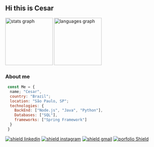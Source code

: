 ## Hi this is Cesar


<div align="left">
  <img src="https://github-readme-stats.vercel.app/api?username=CesarFSJunior&hide_title=false&hide_rank=false&show_icons=true&include_all_commits=true&count_private=true&disable_animations=false&theme=dracula&locale=en&hide_border=false" height="150" alt="stats graph"  />
  <img src="https://github-readme-stats.vercel.app/api/top-langs?username=CesarFSJunior&locale=en&hide_title=false&layout=compact&card_width=320&langs_count=5&theme=dracula&hide_border=false" height="150" alt="languages graph"  />
</div>

### About me

<!-- 
🎓  Hi this is Cesar

😀  I am a fourth period computer science student -->

``` js
 const Me = {
  name; "Cesar",
  country: "Brazil";
  location: "São Paulo, SP"; 
  technologies: {
    BackEnd: ["Node.js", "Java", "Python"],
    Databases: ["SQL"],
    frameworks: ["Spring Framework"]
  }
 }

```


<a href="https://www.linkedin.com/in/cesar-francisco/" target="_blank"><img src="https://img.shields.io/badge/LinkedIn-0077B5?style=for-the-badge&logo=linkedin&logoColor=white" alt="shield linkedin"></img></a>
<a href="https://www.instagram.com/cesar.fsj/?hl=pt-br" target="_blank"><img src="https://img.shields.io/badge/Instagram-E4405F?style=for-the-badge&logo=instagram&logoColor=white" alt="shield instagram"></img></a>
<a href="mailto:cesarfsjunior@hotmail.com" target="_blank"><img src="https://img.shields.io/badge/Gmail-D14836?style=for-the-badge&logo=gmail&logoColor=white" alt="shield gmail"></img></a>
<a href="https://cesarfsjunior.github.io/Portfolio/" target="_blank"><img src="https://img.shields.io/badge/website-000000?style=for-the-badge&logo=About.me&logoColor=white" alt="porfolio Shield"></img></a>

